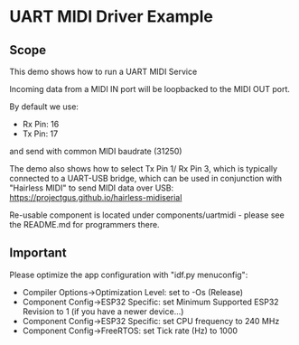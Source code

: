 # UART MIDI Driver Example

## Scope

This demo shows how to run a UART MIDI Service

Incoming data from a MIDI IN port will be loopbacked to the MIDI OUT port.

By default we use:
   * Rx Pin: 16
   * Tx Pin: 17

and send with common MIDI baudrate (31250)

The demo also shows how to select Tx Pin 1/ Rx Pin 3, which is typically connected to a UART-USB bridge, which
can be used in conjunction with "Hairless MIDI" to send MIDI data over USB: https://projectgus.github.io/hairless-midiserial


Re-usable component is located under components/uartmidi - please see the README.md for programmers there.


## Important

Please optimize the app configuration with "idf.py menuconfig":

* Compiler Options->Optimization Level: set to -Os (Release)
* Component Config->ESP32 Specific: set Minimum Supported ESP32 Revision to 1 (if you have a newer device...)
* Component Config->ESP32 Specific: set CPU frequency to 240 MHz
* Component Config->FreeRTOS: set Tick rate (Hz) to 1000
